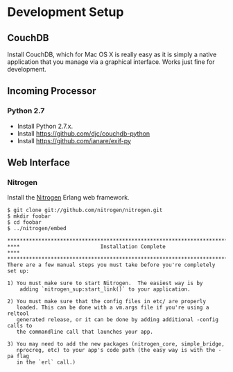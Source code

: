 # Development Setup

## CouchDB

Install CouchDB, which for Mac OS X is really easy as it is simply a native application that you manage via a graphical interface. Works just fine for development.

## Incoming Processor

### Python 2.7

* Install Python 2.7.x.
* Install https://github.com/djc/couchdb-python
* Install https://github.com/ianare/exif-py

## Web Interface

### Nitrogen

Install the [Nitrogen](http://nitrogenproject.com/) Erlang web framework.

```
$ git clone git://github.com/nitrogen/nitrogen.git
$ mkdir foobar
$ cd foobar
$ ../nitrogen/embed

*******************************************************************************
****                          Installation Complete                        ****
*******************************************************************************
There are a few manual steps you must take before you're completely set up:

1) You must make sure to start Nitrogen.  The easiest way is by
    adding `nitrogen_sup:start_link()` to your application.

2) You must make sure that the config files in etc/ are properly
   loaded. This can be done with a vm.args file if you're using a reltool
   generated release, or it can be done by adding additional -config calls to
   the commandline call that launches your app.

3) You may need to add the new packages (nitrogen_core, simple_bridge,
   nprocreg, etc) to your app's code path (the easy way is with the -pa flag
   in the `erl` call.)
```
